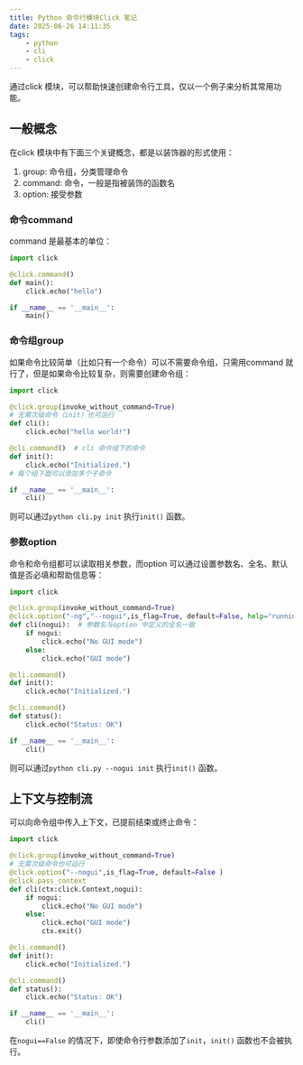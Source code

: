 ```yaml
---
title: Python 命令行模块Click 笔记
date: 2025-06-26 14:11:35
tags:
    - python  
    - cli  
    - click
---
```


通过click 模块，可以帮助快速创建命令行工具，仅以一个例子来分析其常用功能。    
<!-- more -->
## 一般概念  
在click 模块中有下面三个关键概念，都是以装饰器的形式使用：  
1. group: 命令组，分类管理命令  
2. command: 命令，一般是指被装饰的函数名  
3. option: 接受参数  

### 命令command  
command 是最基本的单位：
```python
import click

@click.command()
def main():
    click.echo("hello")

if __name__ == '__main__':
    main()
```


### 命令组group  
如果命令比较简单（比如只有一个命令）可以不需要命令组，只需用command 就行了，但是如果命令比较复杂，则需要创建命令组：  
```python
import click

@click.group(invoke_without_command=True)
# 无需次级命令（init）也可运行
def cli():
    click.echo("hello world!")

@cli.command()  # cli 命令组下的命令
def init():
    click.echo("Initialized.")
# 每个组下面可以添加多个子命令

if __name__ == '__main__':
    cli()
```

则可以通过`python cli.py init` 执行`init()` 函数。  

### 参数option  
命令和命令组都可以读取相关参数，而option 可以通过设置参数名、全名、默认值是否必填和帮助信息等：  
```python
import click

@click.group(invoke_without_command=True)
@click.option("-ng","--nogui",is_flag=True, default=False, help="running without GUI")
def cli(nogui):  # 参数名与option 中定义的全名一致
    if nogui:
        click.echo("No GUI mode")
    else:
        click.echo("GUI mode")

@cli.command()
def init():
    click.echo("Initialized.")

@cli.command()
def status():
    click.echo("Status: OK")

if __name__ == '__main__':
    cli()
```
则可以通过`python cli.py --nogui init` 执行`init()` 函数。

## 上下文与控制流  
可以向命令组中传入上下文，已提前结束或终止命令：  
```python
import click

@click.group(invoke_without_command=True)
# 无需次级命令也可运行
@click.option("--nogui",is_flag=True, default=False )
@click.pass_context
def cli(ctx:click.Context,nogui):
    if nogui:
        click.echo("No GUI mode")
    else:
        click.echo("GUI mode")
        ctx.exit()  

@cli.command()
def init():
    click.echo("Initialized.")

@cli.command()
def status():
    click.echo("Status: OK")

if __name__ == '__main__':
    cli()
```
在`nogui==False` 的情况下，即使命令行参数添加了`init`，`init()` 函数也不会被执行。 